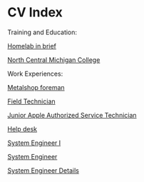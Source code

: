 # CV Index

Training and Education:

[Homelab in brief](./training_and_education/homelab.html)

[North Central Michigan College](./training_and_education/ncmc.html)

Work Experiences:

[Metalshop foreman](./work_experiences/2014-jmi-foreman.html)

[Field Technician](./work_experiences/2015-charem_isd-field_tech.html)

[Junior Apple Authorized Service Technician](./work_experiences/2016-macpros-desktop_tech.html)

[Help desk](./work_experiences/2018-ncmc-help_desk.html)

[System Engineer I](./work_experiences/2019-01-charem_isd-systems_engineer_i.html)

[System Engineer](./work_experiences/2019-09-harbor_springs-systems_engineer.html)

[System Engineer Details](./work_experiences/2019-09-harbor_springs-systems_engineer-details.html)
